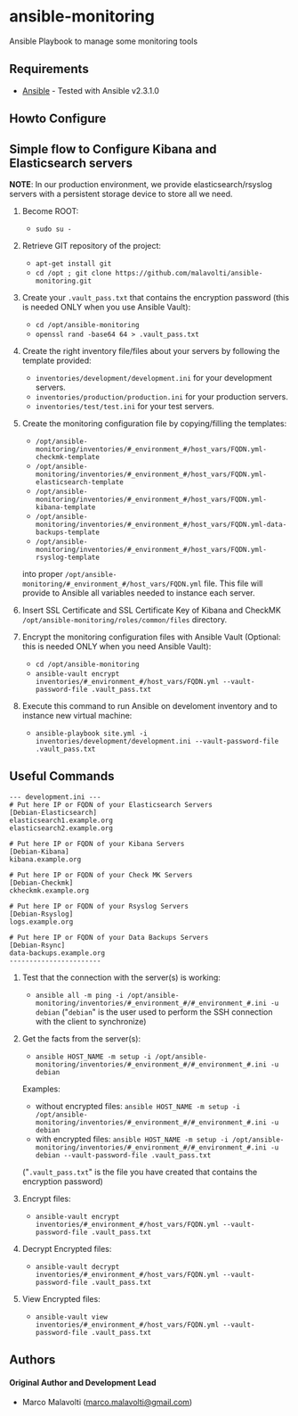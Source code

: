 # ansible-monitoring
Ansible Playbook to manage some monitoring tools


## Requirements

* [Ansible](https://www.ansible.com/) - Tested with Ansible v2.3.1.0

## Howto Configure 


## Simple flow to Configure Kibana and Elasticsearch servers

**NOTE**: In our production environment, we provide elasticsearch/rsyslog servers with a persistent storage device to store all we need.

1. Become ROOT:
   * ```sudo su -```

2. Retrieve GIT repository of the project:
   * ```apt-get install git```
   * ```cd /opt ; git clone https://github.com/malavolti/ansible-monitoring.git```

3. Create your ```.vault_pass.txt``` that contains the encryption password (this is needed ONLY when you use Ansible Vault):
   * ```cd /opt/ansible-monitoring```
   * ```openssl rand -base64 64 > .vault_pass.txt```

4. Create the right inventory file/files about your servers by following the template provided:
   * ```inventories/development/development.ini``` for your development servers.
   * ```inventories/production/production.ini``` for your production servers.
   * ```inventories/test/test.ini``` for your test servers.

5. Create the monitoring configuration file by copying/filling the templates:
   * ```/opt/ansible-monitoring/inventories/#_environment_#/host_vars/FQDN.yml-checkmk-template```
   * ```/opt/ansible-monitoring/inventories/#_environment_#/host_vars/FQDN.yml-elasticsearch-template```
   * ```/opt/ansible-monitoring/inventories/#_environment_#/host_vars/FQDN.yml-kibana-template```
   * ```/opt/ansible-monitoring/inventories/#_environment_#/host_vars/FQDN.yml-data-backups-template```
   * ```/opt/ansible-monitoring/inventories/#_environment_#/host_vars/FQDN.yml-rsyslog-template```

   into proper ```/opt/ansible-monitoring/#_environment_#/host_vars/FQDN.yml``` file.
   This file will provide to Ansible all variables needed to instance each server.

6. Insert SSL Certificate and SSL Certificate Key of Kibana and CheckMK ```/opt/ansible-monitoring/roles/common/files``` directory.

7. Encrypt the monitoring configuration files with Ansible Vault (Optional: this is needed ONLY when you need Ansible Vault):
   * ```cd /opt/ansible-monitoring```
   * ```ansible-vault encrypt inventories/#_environment_#/host_vars/FQDN.yml --vault-password-file .vault_pass.txt```

8. Execute this command to run Ansible on develoment inventory and to instance new virtual machine:
   * ```ansible-playbook site.yml -i inventories/development/development.ini --vault-password-file .vault_pass.txt```


## Useful Commands

```
--- development.ini ---
# Put here IP or FQDN of your Elasticsearch Servers
[Debian-Elasticsearch]
elasticsearch1.example.org
elasticsearch2.example.org

# Put here IP or FQDN of your Kibana Servers
[Debian-Kibana]
kibana.example.org

# Put here IP or FQDN of your Check MK Servers
[Debian-Checkmk]
ckheckmk.example.org

# Put here IP or FQDN of your Rsyslog Servers
[Debian-Rsyslog]
logs.example.org

# Put here IP or FQDN of your Data Backups Servers
[Debian-Rsync]
data-backups.example.org
-----------------------
```

1. Test that the connection with the server(s) is working:
   * ```ansible all -m ping -i /opt/ansible-monitoring/inventories/#_environment_#/#_environment_#.ini -u debian```
   ("```debian```" is the user used to perform the SSH connection with the client to synchronize)

2. Get the facts from the server(s):
   * ```ansible HOST_NAME -m setup -i /opt/ansible-monitoring/inventories/#_environment_#/#_environment_#.ini -u debian```

   Examples:
      * without encrypted files:
         ```ansible HOST_NAME -m setup -i /opt/ansible-monitoring/inventories/#_environment_#/#_environment_#.ini -u debian```
      * with encrypted files:
         ```ansible HOST_NAME -m setup -i /opt/ansible-monitoring/inventories/#_environment_#/#_environment_#.ini -u debian --vault-password-file .vault_pass.txt```

      ("```.vault_pass.txt```" is the file you have created that contains the encryption password)

3. Encrypt files:
   * ```ansible-vault encrypt inventories/#_environment_#/host_vars/FQDN.yml --vault-password-file .vault_pass.txt```

4. Decrypt Encrypted files:
   * ```ansible-vault decrypt inventories/#_environment_#/host_vars/FQDN.yml --vault-password-file .vault_pass.txt```

5. View Encrypted files:
   * ```ansible-vault view inventories/#_environment_#/host_vars/FQDN.yml --vault-password-file .vault_pass.txt```

## Authors

#### Original Author and Development Lead

* Marco Malavolti (marco.malavolti@gmail.com)

